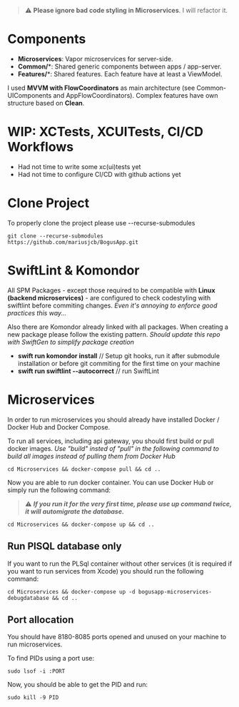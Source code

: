 > :warning: **Please ignore bad code styling in Microservices**. I will refactor it.

# Components

* **Microservices**: Vapor microservices for server-side.
* **Common/***: Shared generic components between apps / app-server.
* **Features/***: Shared features. Each feature have at least a ViewModel.

I used **MVVM with FlowCoordinators** as main architecture (see Common-UIComponents and AppFlowCoordinators). Complex features have own structure based on **Clean**.

# WIP: XCTests, XCUITests, CI/CD Workflows

* Had not time to write some xc(ui)tests yet
* Had not time to configure CI/CD with github actions yet

# Clone Project

To properly clone the project please use --recurse-submodules

```
git clone --recurse-submodules https://github.com/mariusjcb/BogusApp.git
```

# SwiftLint & Komondor

All SPM Packages - except those required to be compatible with **Linux (backend microservices)** - are configured to check codestyling with swiftlint before commiting changes. *Even it's annoying to enforce good practices this way...*

Also there are Komondor already linked with all packages. When creating a new package please follow the existing pattern. *Should update this repo with SwiftGen to simplify package creation*

- **swift run komondor install** // Setup git hooks, run it after submodule installation or before git commiting for the first time on your machine
- **swift run swiftlint --autocorrect** // run SwiftLint


# Microservices

In order to run microservices you should already have installed Docker / Docker Hub and Docker Compose.

To run all services, including api gateway, you should first build or pull docker images. 
*Use "build" insted of "pull" in the following command to build all images instead of pulling them from Docker Hub*

```
cd Microservices && docker-compose pull && cd ..
```

Now you are able to run docker container. You can use Docker Hub or simply run the following command:

> :warning: ***If you run it for the very first time, please use up command twice, it will automigrate the database.***

```
cd Microservices && docker-compose up && cd ..
```


## Run PlSQL database only

If you want to run the PLSql container without other services (it is required if you want to run services from Xcode) you should run the following command:

```
cd Microservices && docker-compose up -d bogusapp-microservices-debugdatabase && cd ..
```

## Port allocation

You should have 8180-8085 ports opened and unused on your machine to run microservices.

To find PIDs using a port use:

```
sudo lsof -i :PORT
```

Now, you should be able to get the PID and run:

```
sudo kill -9 PID
```
